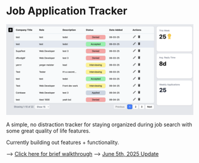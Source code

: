 # Job Application Tracker

![Screenshot](src/assets/stage3ScreenShot.png)

A simple, no distraction tracker for staying organized during job search with some great quality of life features.

Currently building out features + functionality.

--> [Click here for brief walkthrough](https://www.loom.com/share/72789b9943c8478aab42cdf475078cb3)
--> [June 5th, 2025 Update](https://www.loom.com/share/ea90be5a19c742c0b9a65992995549db)
